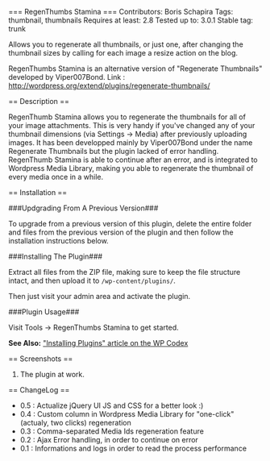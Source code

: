 === RegenThumbs Stamina ===Contributors: Boris SchapiraTags: thumbnail, thumbnailsRequires at least: 2.8Tested up to: 3.0.1Stable tag: trunk
Allows you to regenerate all thumbnails, or just one, after changing the thumbnail sizes bycalling for each image a resize action on the blog.
RegenThumbs Stamina is an alternative version of "Regenerate Thumbnails" developed by Viper007Bond.Link : http://wordpress.org/extend/plugins/regenerate-thumbnails/
== Description ==
RegenThumb Stamina allows you to regenerate the thumbnails for all of your image attachments. This is very handy if you've changed any of your thumbnail dimensions (via Settings -> Media) after previously uploading images. It has been developped mainly by Viper007Bond under the name Regenerate Thumbnails but the plugin lacked of error handling. RegenThumb Stamina is able to continue after an error, and is integrated to Wordpress Media Library, making you able to regenerate the thumbnail of every media once in a while.== Installation ==
###Updgrading From A Previous Version###
To upgrade from a previous version of this plugin, delete the entire folder and files from the previous version of the plugin and then follow the installation instructions below.
###Installing The Plugin###
Extract all files from the ZIP file, making sure to keep the file structure intact, and then upload it to `/wp-content/plugins/`.Then just visit your admin area and activate the plugin.
###Plugin Usage###
Visit Tools -> RegenThumbs Stamina to get started.
**See Also:** ["Installing Plugins" article on the WP Codex](http://codex.wordpress.org/Managing_Plugins#Installing_Plugins)
== Screenshots ==
1. The plugin at work.
== ChangeLog ==* 0.5 : Actualize jQuery UI JS and CSS for a better look :)* 0.4 : Custom column in Wordpress Media Library for "one-click" (actualy, two clicks) regeneration* 0.3 : Comma-separated Media Ids regeneration feature* 0.2 : Ajax Error handling, in order to continue on error* 0.1 : Informations and logs in order to read the process performance
